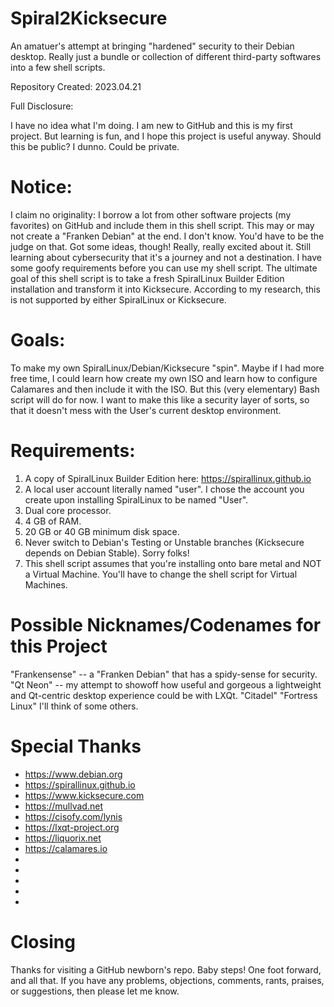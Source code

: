 # Spiral2Kicksecure
An amatuer's attempt at bringing "hardened" security to their Debian desktop. Really just a bundle or collection of different third-party softwares into a few shell scripts.

Repository Created:  2023.04.21

Full Disclosure:

I have no idea what I'm doing.  I am new to GitHub and this is my first project.  But learning is fun, and I hope this project is useful anyway. Should this be public? I dunno. Could be private.

# Notice:
I claim no originality: I borrow a lot from other software projects (my favorites) on GitHub and include them in this shell script. This may or may not create a "Franken Debian" at the end. I don't know. You'd have to be the judge on that. Got some ideas, though! Really, really excited about it. Still learning about cybersecurity that it's a journey and not a destination.  I have some goofy requirements before you can use my shell script. The ultimate goal of this shell script is to take a fresh SpiralLinux Builder Edition installation and transform it into Kicksecure. According to my research, this is not supported by either SpiralLinux or Kicksecure.

# Goals:
To make my own SpiralLinux/Debian/Kicksecure "spin". Maybe if I had more free time, I could learn how create my own ISO and learn how to configure Calamares and then include it with the ISO.  But this (very elementary) Bash script will do for now.  I want to make this like a security layer of sorts, so that it doesn't mess with the User's current desktop environment.

# Requirements:
1.  A copy of SpiralLinux Builder Edition here:  https://spirallinux.github.io 
2.  A local user account literally named "user". I chose the account you create upon installing SpiralLinux to be named "User".
3.  Dual core processor.
4.  4 GB of RAM.
5.  20 GB or 40 GB minimum disk space. 
6.  Never switch to Debian's Testing or Unstable branches (Kicksecure depends on Debian Stable). Sorry folks!
7.  This shell script assumes that you're installing onto bare metal and NOT a Virtual Machine. You'll have to change the shell script for Virtual Machines.

# Possible Nicknames/Codenames for this Project
"Frankensense" --  a "Franken Debian" that has a spidy-sense for security. 
"Qt Neon" -- my attempt to showoff how useful and gorgeous a lightweight and Qt-centric desktop experience could be with LXQt.
"Citadel"
"Fortress Linux"
I'll think of some others.

# Special Thanks
- https://www.debian.org
- https://spirallinux.github.io
- https://www.kicksecure.com
- https://mullvad.net
- https://cisofy.com/lynis
- https://lxqt-project.org
- https://liquorix.net
- https://calamares.io
- 
- 
- 
- 
- 

# Closing
Thanks for visiting a GitHub newborn's repo. Baby steps! One foot forward, and all that. If you have any problems, objections, comments, rants, praises, or suggestions, then please let me know.
